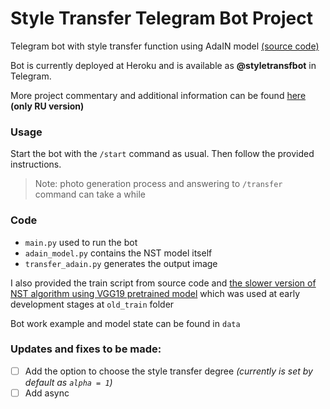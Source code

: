 # Style Transfer Telegram Bot Project

Telegram bot with style transfer function using AdaIN model [(source code)](https://github.com/irasin/Pytorch_AdaIN)

Bot is currently deployed at Heroku and is available as <b>@styletransfbot</b> in Telegram.

More project commentary and additional information can be found [here](/report.md) <b>(only RU version)</b>

### Usage

Start the bot with the `/start` command as usual. Then follow the provided instructions.

> Note: photo generation process and answering to `/transfer` command can take a while

### Code
- `main.py` used to run the bot
- `adain_model.py` contains the NST model itself
- `transfer_adain.py` generates the output image

I also provided the train script from source code and [the slower version of NST algorithm using VGG19 pretrained model](https://pytorch.org/tutorials/advanced/neural_style_tutorial.html) which was used at early development stages at `old_train` folder

Bot work example and model state can be found in `data`

### Updates and fixes to be made:

- [ ] Add the option to choose the style transfer degree <i>(currently is set by default as `alpha = 1`)</i>
- [ ] Add async
